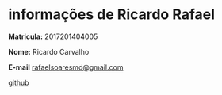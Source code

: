 # informações de Ricardo Rafael

**Matricula:** 2017201404005

**Nome:** Ricardo Carvalho

**E-mail** rafaelsoaresmd@gmail.com

[github](https://github.com/RicardoCarvalhoIF/)